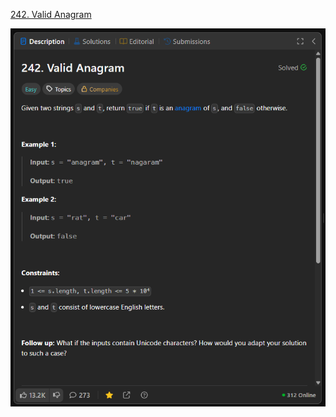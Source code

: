 [242. Valid Anagram](https://leetcode.com/problems/valid-anagram/description/)

![Image 1](./images/image.png)
<!-- ![Image 2](./images/image%20copy.png) -->
<!-- ![Image 3](./images/image%20copy%202.png)
![Image 4](./images/image%20copy%203.png)
![Image 5](./images/image%20copy%204.png)
 -->
